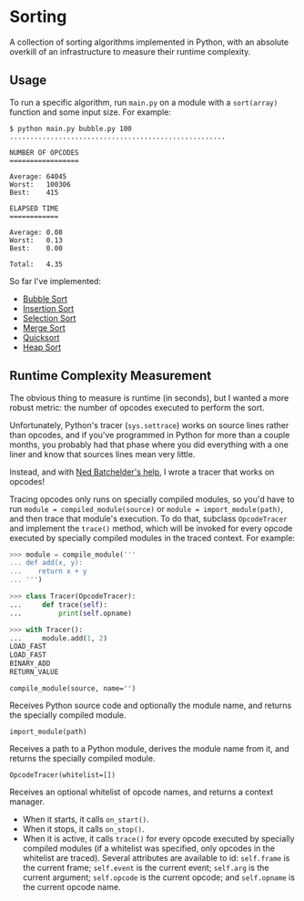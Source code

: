 # Sorting

A collection of sorting algorithms implemented in Python, with an absolute overkill of an infrastructure to
measure their runtime complexity.

## Usage

To run a specific algorithm, run ``main.py`` on a module with a ``sort(array)`` function and some input size.
For example:

```shell
$ python main.py bubble.py 100
.....................................................

NUMBER OF OPCODES
=================

Average: 64045
Worst:   100306
Best:    415

ELAPSED TIME
============

Average: 0.08
Worst:   0.13
Best:    0.00

Total:   4.35
```

So far I've implemented:

- [Bubble Sort](https://en.wikipedia.org/wiki/Bubble_sort)
- [Insertion Sort](https://en.wikipedia.org/wiki/Insertion_sort)
- [Selection Sort](https://en.wikipedia.org/wiki/Selection_sort)
- [Merge Sort](https://en.wikipedia.org/wiki/Merge_sort)
- [Quicksort](https://en.wikipedia.org/wiki/Quicksort)
- [Heap Sort](https://en.wikipedia.org/wiki/Heapsort)

## Runtime Complexity Measurement

The obvious thing to measure is runtime (in seconds), but I wanted a more robust metric: the number of opcodes
executed to perform the sort.

Unfortunately, Python's tracer (``sys.settrace``) works on source lines rather than opcodes, and if you've programmed
in Python for more than a couple months, you probably had that phase where you did everything with a one liner and know
that sources lines mean very little.

Instead, and with [Ned Batchelder's help](https://nedbatchelder.com/blog/200804/wicked_hack_python_bytecode_tracing.html),
I wrote a tracer that works on opcodes! 

Tracing opcodes only runs on specially compiled modules, so you'd have to run ``module = compiled_module(source)``
or ``module = import_module(path)``, and then trace that module's execution. To do that, subclass ``OpcodeTracer``
and implement the ``trace()`` method, which will be invoked for every opcode executed by specially compiled modules
in the traced context. For example:

```python
>>> module = compile_module('''
... def add(x, y):
...    return x + y
... ''')

>>> class Tracer(OpcodeTracer):
...     def trace(self):
...         print(self.opname)

>>> with Tracer():
...     module.add(1, 2)
LOAD_FAST
LOAD_FAST
BINARY_ADD
RETURN_VALUE
```

``compile_module(source, name='')``

Receives Python source code and optionally the module name, and returns the specially compiled module.

``import_module(path)``

Receives a path to a Python module, derives the module name from it, and returns the specially compiled module.

``OpcodeTracer(whitelist=[])``

Receives an optional whitelist of opcode names, and returns a context manager.
- When it starts, it calls ``on_start()``.
- When it stops, it calls ``on_stop()``.
- When it is active, it calls ``trace()`` for every opcode executed by specially compiled modules (if a whitelist
  was specified, only opcodes in the whitelist are traced). Several attributes are available to id: ``self.frame``
  is the current frame; ``self.event`` is the current event; ``self.arg`` is the current argument; ``self.opcode``
  is the current opcode; and ``self.opname`` is the current opcode name.
